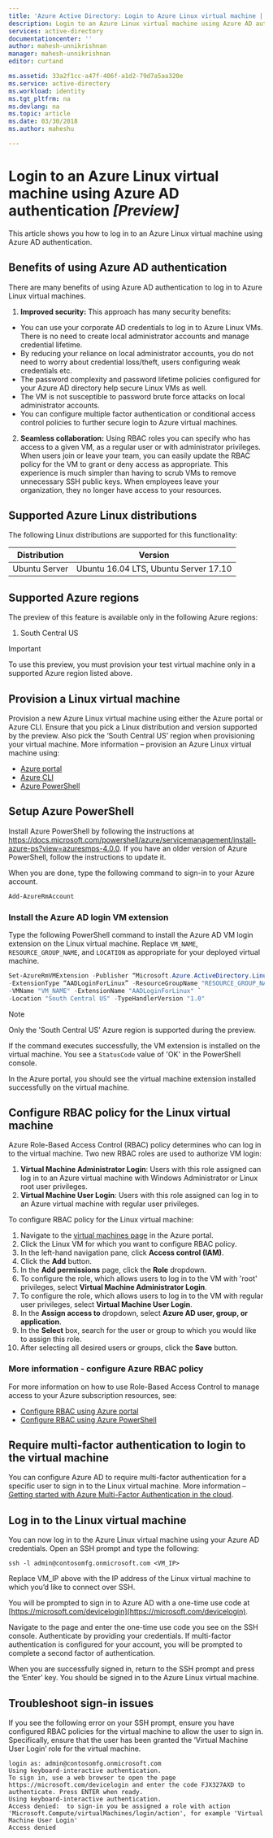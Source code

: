 ```yaml
---
title: 'Azure Active Directory: Login to Azure Linux virtual machine | Microsoft Docs'
description: Login to an Azure Linux virtual machine using Azure AD authentication
services: active-directory
documentationcenter: ''
author: mahesh-unnikrishnan
manager: mahesh-unnikrishnan
editor: curtand

ms.assetid: 33a2f1cc-a47f-406f-a1d2-79d7a5aa320e
ms.service: active-directory
ms.workload: identity
ms.tgt_pltfrm: na
ms.devlang: na
ms.topic: article
ms.date: 03/30/2018
ms.author: maheshu

---
```


# Login to an Azure Linux virtual machine using Azure AD authentication *[Preview]*
This article shows you how to log in to an Azure Linux virtual machine using Azure AD authentication.

## Benefits of using Azure AD authentication
There are many benefits of using Azure AD authentication to log in to Azure Linux virtual machines.

1. **Improved security:** This approach has many security benefits:
  - You can use your corporate AD credentials to log in to Azure Linux VMs. There is no need to create local administrator accounts and manage credential lifetime.
  - By reducing your reliance on local administrator accounts, you do not need to worry about credential loss/theft, users configuring weak credentials etc.
  - The password complexity and password lifetime policies configured for your Azure AD directory help secure Linux VMs as well.
  - The VM is not susceptible to password brute force attacks on local administrator accounts.
  - You can configure multiple factor authentication or conditional access control policies to further secure login to Azure virtual machines.

2. **Seamless collaboration:** Using RBAC roles you can specify who has access to a given VM, as a regular user or with administrator privileges. When users join or leave your team, you can easily update the RBAC policy for the VM to grant or deny access as appropriate. This experience is much simpler than having to scrub VMs to remove unnecessary SSH public keys. When employees leave your organization, they no longer have access to your resources.


## Supported Azure Linux distributions
The following Linux distributions are supported for this functionality:

| Distribution | Version |
| --- | --- |
| Ubuntu Server | Ubuntu 16.04 LTS, Ubuntu Server 17.10 |

## Supported Azure regions
The preview of this feature is available only in the following Azure regions:
1. South Central US

>[!IMPORTANT]
> To use this preview, you must provision your test virtual machine only in a supported Azure region listed above.
>

## Provision a Linux virtual machine
Provision a new Azure Linux virtual machine using either the Azure portal or Azure CLI. Ensure that you pick a Linux distribution and version supported by the preview. Also pick the ‘South Central US’ region when provisioning your virtual machine.
More information – provision an Azure Linux virtual machine using:
- [Azure portal](quick-create-portal.md)
-	[Azure CLI](quick-create-cli.md)
- [Azure PowerShell](quick-create-powershell.md)


## Setup Azure PowerShell
Install Azure PowerShell by following the instructions at https://docs.microsoft.com/powershell/azure/servicemanagement/install-azure-ps?view=azuresmps-4.0.0. If you have an older version of Azure PowerShell, follow the instructions to update it.

When you are done, type the following command to sign-in to your Azure account.

```PowerShell
Add-AzureRmAccount
```


### Install the Azure AD login VM extension
Type the following PowerShell command to install the Azure AD VM login extension on the Linux virtual machine. Replace ```VM_NAME```, ```RESOURCE_GROUP_NAME```, and ```LOCATION``` as appropriate for your deployed virtual machine.

```PowerShell
Set-AzureRmVMExtension -Publisher “Microsoft.Azure.ActiveDirectory.LinuxSSH.Edp” `
-ExtensionType “AADLoginForLinux” -ResourceGroupName "RESOURCE_GROUP_NAME" `
-VMName "VM_NAME" -ExtensionName "AADLoginForLinux" `
-Location "South Central US" -TypeHandlerVersion "1.0"
```

>[!NOTE]
> Only the 'South Central US' Azure region is supported during the preview.
>

If the command executes successfully, the VM extension is installed on the virtual machine. You see a ```StatusCode``` value of 'OK' in the PowerShell console.

In the Azure portal, you should see the virtual machine extension installed successfully on the virtual machine.

## Configure RBAC policy for the Linux virtual machine
Azure Role-Based Access Control (RBAC) policy determines who can log in to the virtual machine. Two new RBAC roles are used to authorize VM login:
1. **Virtual Machine Administrator Login**: Users with this role assigned can log in to an Azure virtual machine with Windows Administrator or Linux root user privileges.
2. **Virtual Machine User Login**: Users with this role assigned can log in to an Azure virtual machine with regular user privileges.

To configure RBAC policy for the Linux virtual machine:

1. Navigate to the [virtual machines page](https://portal.azure.com/#blade/HubsExtension/Resources/resourceType/Microsoft.Compute%2FVirtualMachines) in the Azure portal.
2. Click the Linux VM for which you want to configure RBAC policy.
3. In the left-hand navigation pane, click **Access control (IAM)**.
4. Click the **Add** button.
5. In the **Add permissions** page, click the **Role** dropdown.
6. To configure the role, which allows users to log in to the VM with 'root' privileges, select **Virtual Machine Administrator Login**.
7. To configure the role, which allows users to log in to the VM with regular user privileges, select **Virtual Machine User Login**.
8. In the **Assign access to** dropdown, select **Azure AD user, group, or application**.
9. In the **Select** box, search for the user or group to which you would like to assign this role.
10. After selecting all desired users or groups, click the **Save** button.

### More information - configure Azure RBAC policy
For more information on how to use Role-Based Access Control to manage access to your Azure subscription resources, see:
* [Configure RBAC using Azure portal](../../active-directory/role-based-access-control-configure.md)
* [Configure RBAC using Azure PowerShell](../../active-directory/role-based-access-control-manage-access-powershell.md)


## Require multi-factor authentication to login to the virtual machine
You can configure Azure AD to require multi-factor authentication for a specific user to sign in to the Linux virtual machine. 
More information – [Getting started with Azure Multi-Factor Authentication in the cloud](https://docs.microsoft.com/azure/multi-factor-authentication/multi-factor-authentication-get-started-cloud).


## Log in to the Linux virtual machine
You can now log in to the Azure Linux virtual machine using your Azure AD credentials. Open an SSH prompt and type the following:

```
ssh -l admin@contosomfg.onmicrosoft.com <VM_IP>
```
Replace VM_IP above with the IP address of the Linux virtual machine to which you’d like to connect over SSH.

You will be prompted to sign in to Azure AD with a one-time use code at [https://microsoft.com/devicelogin](https://microsoft.com/devicelogin). 

Navigate to the page and enter the one-time use code you see on the SSH console. Authenticate by providing your credentials. If multi-factor authentication is configured for your account, you will be prompted to complete a second factor of authentication.

When you are successfully signed in, return to the SSH prompt and press the ‘Enter’ key. You should be signed in to the Azure Linux virtual machine.

## Troubleshoot sign-in issues
If you see the following error on your SSH prompt, ensure you have configured RBAC policies for the virtual machine to allow the user to sign in. Specifically, ensure that the user has been granted the ‘Virtual Machine User Login’ role for the virtual machine.

```
login as: admin@contosomfg.onmicrosoft.com
Using keyboard-interactive authentication.
To sign in, use a web browser to open the page https://microsoft.com/devicelogin and enter the code FJX327AXD to authenticate. Press ENTER when ready.
Using keyboard-interactive authentication.
Access denied:  to sign-in you be assigned a role with action 'Microsoft.Compute/virtualMachines/login/action', for example 'Virtual Machine User Login'
Access denied
```
